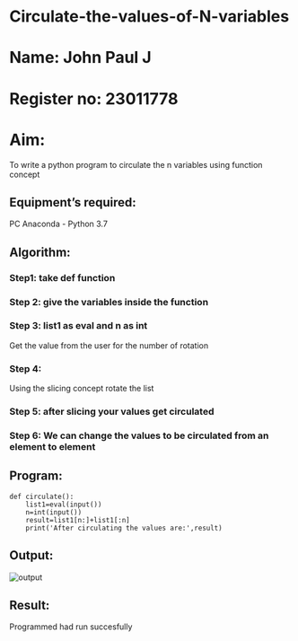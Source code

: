 # Circulate-the-values-of-N-variables
# Name: John Paul J
# Register no: 23011778
# Aim:
To write a python program to circulate the n variables using function concept
## Equipment’s required:
PC
Anaconda - Python 3.7
## Algorithm: 
### Step1: take def function 
### Step 2: give the variables inside the function 
### Step 3: list1 as eval and n as int
Get the value from the user for the number of rotation
### Step 4: 
Using the slicing concept rotate the list

### Step 5: after slicing your values get circulated 
### Step 6: We can change the values to be circulated from an element to element
## Program:
```
def circulate():
    list1=eval(input())
    n=int(input())
    result=list1[n:]+list1[:n]
    print('After circulating the values are:',result)
```

## Output:
![output](/image.jpeg)



## Result:
Programmed had run succesfully

